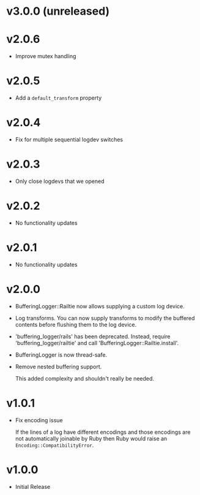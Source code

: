 # v3.0.0 (unreleased)

# v2.0.6

*   Improve mutex handling

# v2.0.5

*   Add a `default_transform` property

# v2.0.4

*   Fix for multiple sequential logdev switches

# v2.0.3

*   Only close logdevs that we opened

# v2.0.2

*   No functionality updates

# v2.0.1

*   No functionality updates

# v2.0.0

*   BufferingLogger::Railtie now allows supplying a custom log device.

*   Log transforms. You can now supply transforms to modify the buffered
    contents before flushing them to the log device.

*   'buffering_logger/rails' has been deprecated.  Instead, require
    'buffering_logger/railtie' and call 'BufferingLogger::Railtie.install'.

*   BufferingLogger is now thread-safe.

*   Remove nested buffering support.

    This added complexity and shouldn't really be needed.

# v1.0.1

*   Fix encoding issue

    If the lines of a log have different encodings and those encodings are not
    automatically joinable by Ruby then Ruby would raise an
    `Encoding::CompatibilityError`.

# v1.0.0

*   Initial Release
